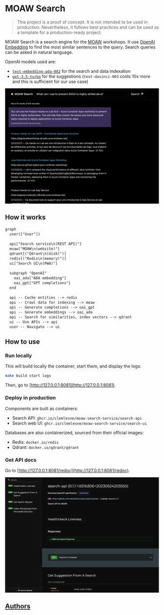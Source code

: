 # MOAW Search

> This project is a proof of concept. It is not intended to be used in production. Nevertheless, it follows best practices and can be used as a template for a production-ready project.

MOAW Search is a search engine for the [MOAW](https://microsoft.github.io/moaw/) workshops. It use [OpenAI Embedding](https://platform.openai.com/docs/guides/embeddings) to find the most similar sentences to the query. Search queries can be asked in natural language.

OpenAI models used are:

- [`text-embedding-ada-002`](https://openai.com/blog/new-and-improved-embedding-model) for the search and data indexation
- [`gpt-3.5-turbo`](https://platform.openai.com/docs/models/gpt-3-5) for the suggestions (`text-davinci-003` costs 10x more and this is sufficient for our use case)

![Application screenshot](docs/main.png)

## How it works

```mermaid
graph
  user(["User"])

  api["Search service\n(REST API)"]
  moaw["MOAW\n(website)"]
  qdrant[("Qdrant\n(disk)")]
  redis[("Redis\n(memory)")]
  ui["Search UI\n(PWA)"]

  subgraph "OpenAI"
    oai_ada["ADA embedding"]
    oai_gpt["GPT completions"]
  end

  api -- Cache entities --> redis
  api -- Crawl data for indexing --> moaw
  api -- Generate completions --> oai_gpt
  api -- Generate embeddings --> oai_ada
  api -- Search for similarities, index vectors --> qdrant
  ui -- Use APIs --> api
  user -- Navigate --> ui
```

## How to use

### Run locally

This will build locally the container, start them, and display the logs:

```bash
make build start logs
```

Then, go to [http://127.0.0.1:8081](http://127.0.0.1:8081).

### Deploy in production

Components are built as containers:

- Search API: `ghcr.io/clemlesne/moaw-search-service/search-api`
- Search web UI: `ghcr.io/clemlesne/moaw-search-service/search-ui`

Databases are also containerized, sourced from their official images:

- Redis: `docker.io/redis`
- Qdrant: `docker.io/qdrant/qdrant`

### Get API docs

Go to [http://127.0.0.1:8081/redoc](http://127.0.0.1:8081/redoc).

![Documentation endpoint](docs/doc.png)

## [Authors](./AUTHORS.md)
